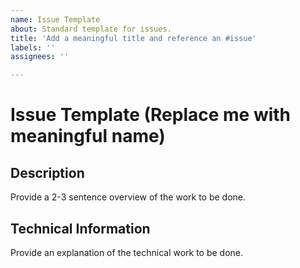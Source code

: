 ```yaml
---
name: Issue Template
about: Standard template for issues.
title: 'Add a meaningful title and reference an #issue'
labels: ''
assignees: ''

---
```


# Issue Template (Replace me with meaningful name)

## Description

Provide a 2-3 sentence overview of the work to be done.

## Technical Information

Provide an explanation of the technical work to be done.
